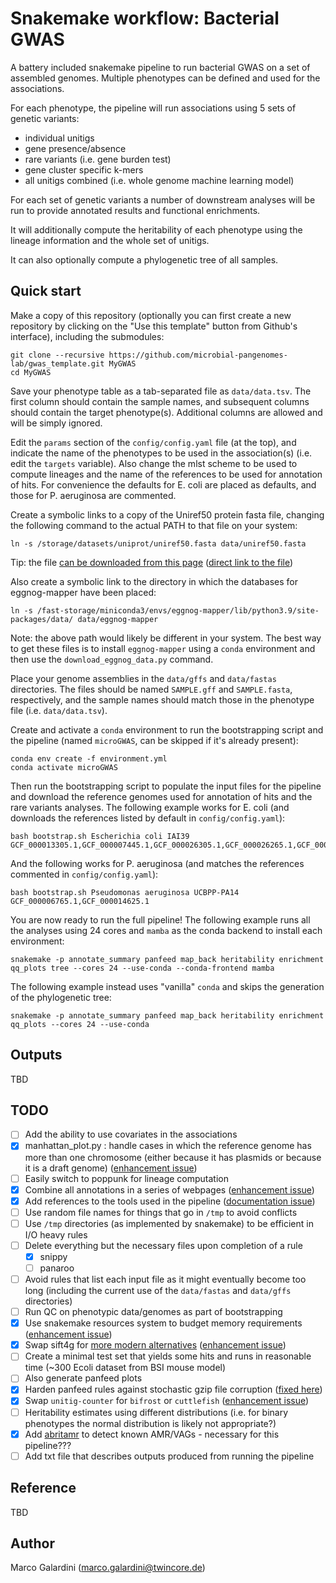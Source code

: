 # Snakemake workflow: Bacterial GWAS

A battery included snakemake pipeline to run bacterial GWAS on a set of assembled genomes.
Multiple phenotypes can be defined and used for the associations.

For each phenotype, the pipeline will run associations using 5 sets of genetic variants:

* individual unitigs
* gene presence/absence
* rare variants (i.e. gene burden test)
* gene cluster specific k-mers
* all unitigs combined (i.e. whole genome machine learning model)

For each set of genetic variants a number of downstream analyses will be run to provide
annotated results and functional enrichments.

It will additionally compute the heritability of each phenotype using
the lineage information and the whole set of unitigs.

It can also optionally compute a phylogenetic tree of all samples.

## Quick start

Make a copy of this repository (optionally you can first create a new repository by clicking on the "Use this template" button
from Github's interface), including the submodules:

    git clone --recursive https://github.com/microbial-pangenomes-lab/gwas_template.git MyGWAS
    cd MyGWAS

Save your phenotype table as a tab-separated file as `data/data.tsv`.
The first column should contain the sample names, and subsequent columns should
contain the target phenotype(s). Additional columns are allowed and will be simply ignored.

Edit the `params` section of the `config/config.yaml` file (at the top), and indicate the name
of the phenotypes to be used in the association(s) (i.e. edit the `targets` variable).
Also change the mlst scheme to be used to compute lineages and the name of the references to be used
for annotation of hits. For convenience the defaults for E. coli are placed as defaults, and those
for P. aeruginosa are commented.

Create a symbolic links to a copy of the Uniref50 protein fasta file, changing the following command
to the actual PATH to that file on your system:

    ln -s /storage/datasets/uniprot/uniref50.fasta data/uniref50.fasta

Tip: the file [can be downloaded from this page](https://www.uniprot.org/help/downloads) ([direct link to the file](https://ftp.uniprot.org/pub/databases/uniprot/uniref/uniref50/uniref50.fasta.gz))

Also create a symbolic link to the directory in which the databases for eggnog-mapper have been placed:

    ln -s /fast-storage/miniconda3/envs/eggnog-mapper/lib/python3.9/site-packages/data/ data/eggnog-mapper

Note: the above path would likely be different in your system. The best way to get these files is to install
`eggnog-mapper` using a `conda` environment and then use the `download_eggnog_data.py` command.

Place your genome assemblies in the `data/gffs` and `data/fastas` directories. The files should be named
`SAMPLE.gff` and `SAMPLE.fasta`, respectively, and the sample names should match those in the phenotype file
(i.e. `data/data.tsv`).

Create and activate a `conda` environment to run the bootstrapping script and the pipeline (named `microGWAS`, can be skipped if it's already present):

    conda env create -f environment.yml
    conda activate microGWAS

Then run the bootstrapping script to populate the input files for the pipeline and download the reference genomes
used for annotation of hits and the rare variants analyses. The following example works for E. coli (and downloads the references listed by default in `config/config.yaml`):

    bash bootstrap.sh Escherichia coli IAI39 GCF_000013305.1,GCF_000007445.1,GCF_000026305.1,GCF_000026265.1,GCF_000026345.1,GCF_000005845.2,GCF_000026325.1,GCF_000013265.1 

And the following works for P. aeruginosa (and matches the references commented in `config/config.yaml`):

    bash bootstrap.sh Pseudomonas aeruginosa UCBPP-PA14 GCF_000006765.1,GCF_000014625.1 

You are now ready to run the full pipeline! The following example runs all the analyses using 24 cores and `mamba` as the conda backend
to install each environment:

    snakemake -p annotate_summary panfeed map_back heritability enrichment qq_plots tree --cores 24 --use-conda --conda-frontend mamba
    
The following example instead uses "vanilla" `conda` and skips the generation of the phylogenetic tree:

    snakemake -p annotate_summary panfeed map_back heritability enrichment qq_plots --cores 24 --use-conda

## Outputs

TBD

## TODO

- [ ] Add the ability to use covariates in the associations
- [x] manhattan_plot.py : handle cases in which the reference genome has more than one chromosome (either because it has plasmids or because it is a draft genome) ([enhancement issue](https://github.com/microbial-pangenomes-lab/gwas_template/issues/8))
- [ ] Easily switch to poppunk for lineage computation
- [x] Combine all annotations in a series of webpages ([enhancement issue](https://github.com/microbial-pangenomes-lab/gwas_template/issues/6))
- [x] Add references to the tools used in the pipeline ([documentation issue](https://github.com/microbial-pangenomes-lab/gwas_template/issues/7))
- [ ] Use random file names for things that go in `/tmp` to avoid conflicts
- [ ] Use `/tmp` directories (as implemented by snakemake) to be efficient in I/O heavy rules
- [ ] Delete everything but the necessary files upon completion of a rule
    - [x] snippy
    - [ ] panaroo
- [ ] Avoid rules that list each input file as it might eventually become too long (including the current use of the `data/fastas` and `data/gffs` directories)
- [ ] Run QC on phenotypic data/genomes as part of bootstrapping
- [x] Use snakemake resources system to budget memory requirements ([enhancement issue](https://github.com/microbial-pangenomes-lab/gwas_template/issues/9))
- [x] Swap sift4g for [more modern alternatives](https://genomebiology.biomedcentral.com/articles/10.1186/s13059-023-02948-3) ([enhancement issue](https://github.com/microbial-pangenomes-lab/gwas_template/issues/10))
- [ ] Create a minimal test set that yields some hits and runs in reasonable time (~300 Ecoli dataset from BSI mouse model)
- [ ] Also generate panfeed plots
- [x] Harden panfeed rules against stochastic gzip file corruption ([fixed here](https://github.com/microbial-pangenomes-lab/gwas_template/pull/1))
- [x] Swap `unitig-counter` for `bifrost` or `cuttlefish` ([enhancement issue](https://github.com/microbial-pangenomes-lab/gwas_template/issues/11))
- [ ] Heritability estimates using different distributions (i.e. for binary phenotypes the normal distribution is likely not appropriate?)
- [x] Add [abritamr](https://github.com/MDU-PHL/abritamr) to detect known AMR/VAGs - necessary for this pipeline???
- [ ] Add txt file that describes outputs produced from running the pipeline

## Reference

TBD

## Author

Marco Galardini (marco.galardini@twincore.de)
